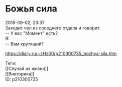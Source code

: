 Божья сила
===========

   
 2016-09-02, 23:37   
  Заходит чел из соседнего отдела и говорит:   
 -- У вас "Момент" есть?   
 Я:   
 -- Вам крутящий?   
    
 <https://diary.ru/~zHz00/p210300735_bozhya-sila.htm>   
   
 Теги:   
 [[Случай из жизни]]   
 [[Викторика]]   
 ID: p210300735
